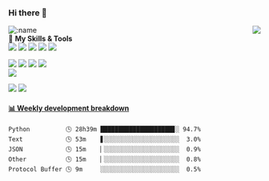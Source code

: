### Hi there 👋
<a href="#">
  <img align="right" src="https://github-readme-stats.vercel.app/api?username=XiaoMiku01&show_icons=true&locale=cn" />
</a>  

![:name](https://count.getloli.com/get/@:XiaoMiku01?theme=asoul)  
🌟 **My Skills & Tools**  
[![](https://img.shields.io/badge/-Python-3e74a2?style=flat-square&logo=Python&logoColor=fff)](https://www.python.org/)
[![](https://img.shields.io/badge/-Golang-007D9C?style=flat-square&logo=go&logoColor=fff)](https://golang.google.cn/)
[![](https://img.shields.io/badge/-Java-E6882E?style=flat-square&logo=java&logoColor=fff)](https://www.java.com/zh-CN/)
[![](https://img.shields.io/badge/-JavaScript-f7e018?style=flat-square&logo=javascript&logoColor=white)](https://www.ecma-international.org/)
[![](https://img.shields.io/badge/-HTML5-E34F26?style=flat-square&logo=html5&logoColor=white)](https://html.spec.whatwg.org/)  

[![](https://img.shields.io/badge/-Linux-fcc624?style=flat-square&logo=linux&logoColor=white)](https://www.linuxfoundation.org/)
[![](https://img.shields.io/badge/-Git-f05032?style=flat-square&logo=git&logoColor=white)](https://git-scm.com/)
[![](https://img.shields.io/badge/-Docker-2496ED?style=flat-square&logo=docker&logoColor=ffffff)](https://www.docker.com/)
[![](https://img.shields.io/badge/-MySQL-4479A1?style=flat-square&logo=MySQL&logoColor=fff)](https://www.mysql.com/)  
[![](https://img.shields.io/badge/-PostgreSQL-4479A1?style=flat-square&logo=PostgreSQL&logoColor=fff)](https://www.postgresql.org/)  

[![](https://img.shields.io/badge/IDE-Visual%20Studio%20Code-blue?style=flat-square&logo=visual-studio-code&logoColor=ffffff)](https://code.visualstudio.com/)
[![](https://img.shields.io/badge/IDE-Vim-019733?style=flat-square&logo=vim&logoColor=ffffff)](https://www.vim.org/)  

<!-- waka-box start -->
#### <a href="https://gist.github.com/d1ad2525fd7f598feab812ce5e13a736" target="_blank">📊 Weekly development breakdown</a>
```text
Python          🕓 28h39m ████████████████████▊░ 94.7%
Text            🕓 53m    ▋░░░░░░░░░░░░░░░░░░░░░  3.0%
JSON            🕓 15m    ▏░░░░░░░░░░░░░░░░░░░░░  0.9%
Other           🕓 15m    ▏░░░░░░░░░░░░░░░░░░░░░  0.8%
Protocol Buffer 🕓 9m     ░░░░░░░░░░░░░░░░░░░░░░  0.5%
```
<!-- Powered by https://github.com/YouEclipse/waka-box-go . -->
<!-- waka-box end -->
